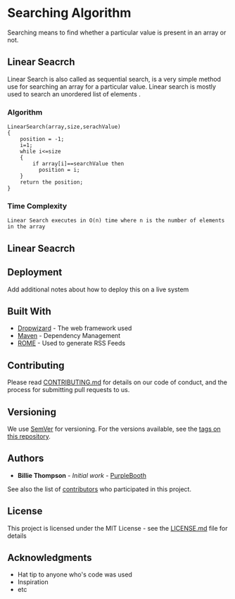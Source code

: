# Searching Algorithm

Searching means to find whether a particular value is present in an array or not.

## Linear Seacrch
Linear Search is also called as sequential search, is a very simple method use for searching an array for a particular value.
Linear search is mostly used to search an unordered list of elements .
### Algorithm
```
LinearSearch(array,size,serachValue)
{
    position = -1;
    i=1;
    while i<=size
    {
        if array[i]==searchValue then
          position = i;
    }
    return the position;
}

```
### Time Complexity
```
Linear Search executes in O(n) time where n is the number of elements in the array
```
## Linear Seacrch




## Deployment

Add additional notes about how to deploy this on a live system

## Built With

* [Dropwizard](http://www.dropwizard.io/1.0.2/docs/) - The web framework used
* [Maven](https://maven.apache.org/) - Dependency Management
* [ROME](https://rometools.github.io/rome/) - Used to generate RSS Feeds

## Contributing

Please read [CONTRIBUTING.md](https://gist.github.com/PurpleBooth/b24679402957c63ec426) for details on our code of conduct, and the process for submitting pull requests to us.

## Versioning

We use [SemVer](http://semver.org/) for versioning. For the versions available, see the [tags on this repository](https://github.com/your/project/tags). 

## Authors

* **Billie Thompson** - *Initial work* - [PurpleBooth](https://github.com/PurpleBooth)

See also the list of [contributors](https://github.com/your/project/contributors) who participated in this project.

## License

This project is licensed under the MIT License - see the [LICENSE.md](LICENSE.md) file for details

## Acknowledgments

* Hat tip to anyone who's code was used
* Inspiration
* etc

